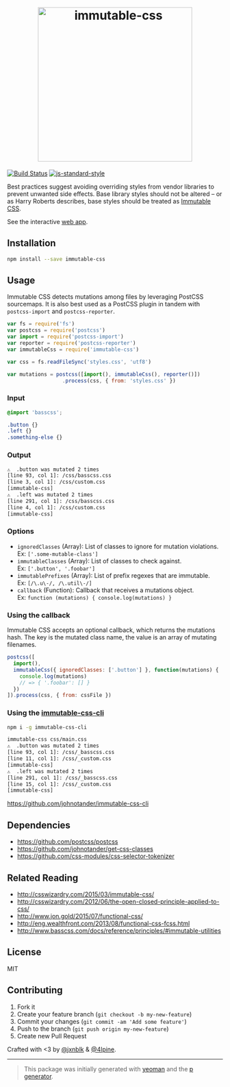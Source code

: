 <h1 align="center">
  <img width="360" src="https://rawgit.com/johnotander/immutable-css/master/media/logo.png" alt="immutable-css">
</h1>

[![Build Status](https://secure.travis-ci.org/johnotander/immutable-css.png?branch=master)](https://travis-ci.org/johnotander/immutable-css) [![js-standard-style](https://img.shields.io/badge/code%20style-standard-brightgreen.svg?style=flat)](https://github.com/feross/standard)

Best practices suggest avoiding overriding styles from vendor libraries to prevent unwanted side effects. Base library styles should not be altered – or as Harry Roberts describes, base styles should be treated as [Immutable CSS](http://csswizardry.com/2015/03/immutable-css/).

See the interactive [web app](http://immutablecss.com).

## Installation

```bash
npm install --save immutable-css
```

## Usage

Immutable CSS detects mutations among files by leveraging PostCSS sourcemaps. It is also best used as a PostCSS plugin in tandem with `postcss-import` and `postcss-reporter`.

```js
var fs = require('fs')
var postcss = require('postcss')
var import = require('postcss-import')
var reporter = require('postcss-reporter')
var immutableCss = require('immutable-css')

var css = fs.readFileSync('styles.css', 'utf8')

var mutations = postcss([import(), immutableCss(), reporter()])
                  .process(css, { from: 'styles.css' })
```

### Input

```css
@import 'basscss';

.button {}
.left {}
.something-else {}
```

### Output

```sh
⚠  .button was mutated 2 times
[line 93, col 1]: /css/basscss.css
[line 3, col 1]: /css/custom.css
[immutable-css]
⚠  .left was mutated 2 times
[line 291, col 1]: /css/basscss.css
[line 4, col 1]: /css/custom.css
[immutable-css]
```

### Options

* `ignoredClasses` (Array): List of classes to ignore for mutation violations. <br>Ex: `['.some-mutable-class']`
* `immutableClasses` (Array): List of classes to check against. <br>Ex: `['.button', '.foobar']`
* `immutablePrefixes` (Array): List of prefix regexes that are immutable. <br>Ex: `[/\.u\-/, /\.util\-/]`
* `callback` (Function): Callback that receives a mutations object. <br>Ex: `function (mutations) { console.log(mutations) }`

### Using the callback

Immutable CSS accepts an optional callback, which returns the mutations hash. The key is the mutated class name, the value is an array of mutating filenames.

```js
postcss([
  import(),
  immutableCss({ ignoredClasses: ['.button'] }, function(mutations) {
    console.log(mutations)
    // => { '.foobar': [] }
  })
]).process(css, { from: cssFile })
```

### Using the [immutable-css-cli](https://github.com/johnotander/immutable-css-cli)

```sh
npm i -g immutable-css-cli
```

```sh
immutable-css css/main.css
⚠  .button was mutated 2 times
[line 93, col 1]: /css/_basscss.css
[line 11, col 1]: /css/_custom.css
[immutable-css]
⚠  .left was mutated 2 times
[line 291, col 1]: /css/_basscss.css
[line 15, col 1]: /css/_custom.css
[immutable-css]
```

<https://github.com/johnotander/immutable-css-cli>

## Dependencies

* <https://github.com/postcss/postcss>
* <https://github.com/johnotander/get-css-classes>
* <https://github.com/css-modules/css-selector-tokenizer>

## Related Reading

* <http://csswizardry.com/2015/03/immutable-css/>
* <http://csswizardry.com/2012/06/the-open-closed-principle-applied-to-css/>
* <http://www.jon.gold/2015/07/functional-css/>
* <http://eng.wealthfront.com/2013/08/functional-css-fcss.html>
* <http://www.basscss.com/docs/reference/principles/#immutable-utilities>

## License

MIT

## Contributing

1. Fork it
2. Create your feature branch (`git checkout -b my-new-feature`)
3. Commit your changes (`git commit -am 'Add some feature'`)
4. Push to the branch (`git push origin my-new-feature`)
5. Create new Pull Request

Crafted with <3 by [@jxnblk](https://twitter.com/jxnblk) & [@4lpine](https://twitter.com/4lpine).

***

> This package was initially generated with [yeoman](http://yeoman.io) and the [p generator](https://github.com/johnotander/generator-p.git).
